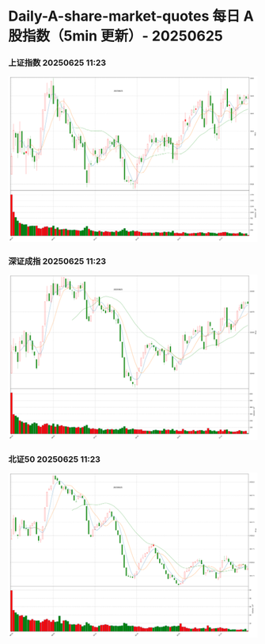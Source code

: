 
# Daily-A-share-market-quotes 每日 A 股指数（5min 更新）- 20250625

### 上证指数 20250625 11:23
![](./fig/2025/6/20250625-sh000001.png)

### 深证成指 20250625 11:23
![](./fig/2025/6/20250625-sz399001.png)

### 北证50 20250625 11:23
![](./fig/2025/6/20250625-bj899050.png)

